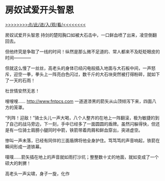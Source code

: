 # 房奴试爱开头智恩

<a href="https://8h9e.vip/">>>>>>>>>点/此/进/入/观/看/<<<<<<<<</a>

房奴试爱开头智恩
持剑的楚阳胸口如被大石击中，一口鲜血喷了出来，凌空倒翻回去。

但他终究是争取了一线的时间！纵然是那么微不足道的、常人都来不及眨眨眼皮的时间————

但就这么慢了一丝丝，高老头的身体已经闪电般插入地面与大石板中间，一声怒斥，迎空一拳，拳头上一阵亮白色闪过，数千斤的大石块突然被打得粉碎，就如下了一天的石雨！

杜世情安然无恙！

嗖嗖嗖……
http://www.fntpcs.com
一道道漆黑的箭矢从山顶倾泻下来，四面八方的笼罩。

“列阵！迎敌！”骑士头儿一声大喝，八个人整齐的在地上一阵翻滚，极为敏捷的到了自己的战马旁边，下一刻，手中已经多了一面圆圆的盾牌。虽然闪躲得快，但还是有一位骑士肩膀小腿同时中箭，铁箭带着肉屑和鲜血穿出，突进虚空。

惨叫一声未落，已经有同伴的三面盾牌将他全身护住。笃笃笃的声音响起，铁箭在瞬间形成一道铁幕。

噗噗……箭矢插在地上的声音就如雨打沙坑；整整数十丈的地面，就如变成了一个硕大的刺猬！

高老头一声尖啸，身子一旋，化作
